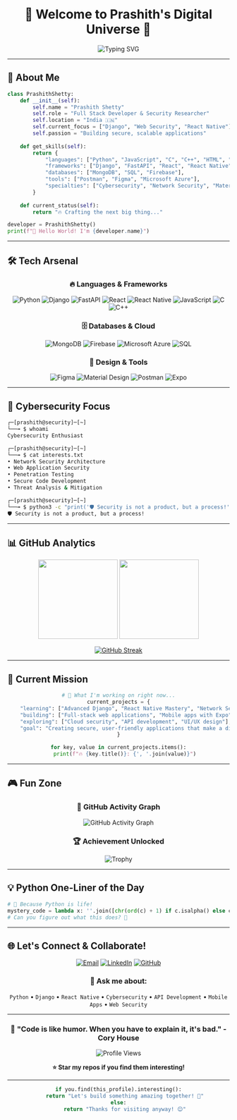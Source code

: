 <div align="center">

# 🚀 Welcome to Prashith's Digital Universe 🌌

<img src="https://readme-typing-svg.herokuapp.com?font=Fira+Code&size=30&duration=3000&pause=1000&color=00D9FF&center=true&vCenter=true&width=600&lines=Full+Stack+Developer+%F0%9F%92%BB;Cybersecurity+Enthusiast+%F0%9F%94%90;Python+Wizard+%F0%9F%90%8D;Always+Learning+%F0%9F%9A%80;Abe+chal+chal+chal+chal" alt="Typing SVG" />

</div>

---

## 🎯 About Me

```python
class PrashithShetty:
    def __init__(self):
        self.name = "Prashith Shetty"
        self.role = "Full Stack Developer & Security Researcher"
        self.location = "India 🇮🇳"
        self.current_focus = ["Django", "Web Security", "React Native"]
        self.passion = "Building secure, scalable applications"
        
    def get_skills(self):
        return {
            "languages": ["Python", "JavaScript", "C", "C++", "HTML", "CSS"],
            "frameworks": ["Django", "FastAPI", "React", "React Native", "Expo"],
            "databases": ["MongoDB", "SQL", "Firebase"],
            "tools": ["Postman", "Figma", "Microsoft Azure"],
            "specialties": ["Cybersecurity", "Network Security", "Material Design"]
        }
    
    def current_status(self):
        return "🔥 Crafting the next big thing..."

developer = PrashithShetty()
print(f"👋 Hello World! I'm {developer.name}")
```

---

## 🛠️ Tech Arsenal

<div align="center">

### 🔥 Languages & Frameworks
![Python](https://img.shields.io/badge/Python-3776AB?style=for-the-badge&logo=python&logoColor=white)
![Django](https://img.shields.io/badge/Django-092E20?style=for-the-badge&logo=django&logoColor=white)
![FastAPI](https://img.shields.io/badge/FastAPI-005571?style=for-the-badge&logo=fastapi)
![React](https://img.shields.io/badge/React-20232A?style=for-the-badge&logo=react&logoColor=61DAFB)
![React Native](https://img.shields.io/badge/React_Native-20232A?style=for-the-badge&logo=react&logoColor=61DAFB)
![JavaScript](https://img.shields.io/badge/JavaScript-F7DF1E?style=for-the-badge&logo=javascript&logoColor=black)
![C](https://img.shields.io/badge/C-00599C?style=for-the-badge&logo=c&logoColor=white)
![C++](https://img.shields.io/badge/C++-00599C?style=for-the-badge&logo=c%2B%2B&logoColor=white)

### 🗄️ Databases & Cloud
![MongoDB](https://img.shields.io/badge/MongoDB-4EA94B?style=for-the-badge&logo=mongodb&logoColor=white)
![Firebase](https://img.shields.io/badge/Firebase-039BE5?style=for-the-badge&logo=Firebase&logoColor=white)
![Microsoft Azure](https://img.shields.io/badge/Microsoft_Azure-0089D0?style=for-the-badge&logo=microsoft-azure&logoColor=white)
![SQL](https://img.shields.io/badge/SQL-336791?style=for-the-badge&logo=postgresql&logoColor=white)

### 🎨 Design & Tools
![Figma](https://img.shields.io/badge/Figma-F24E1E?style=for-the-badge&logo=figma&logoColor=white)
![Material Design](https://img.shields.io/badge/Material--UI-0081CB?style=for-the-badge&logo=material-ui&logoColor=white)
![Postman](https://img.shields.io/badge/Postman-FF6C37?style=for-the-badge&logo=postman&logoColor=white)
![Expo](https://img.shields.io/badge/Expo-1C1E24?style=for-the-badge&logo=expo&logoColor=white)

</div>

---

## 🔐 Cybersecurity Focus

```bash
┌─[prashith@security]─[~]
└──╼ $ whoami
Cybersecurity Enthusiast 

┌─[prashith@security]─[~]
└──╼ $ cat interests.txt
• Network Security Architecture
• Web Application Security
• Penetration Testing
• Secure Code Development
• Threat Analysis & Mitigation

┌─[prashith@security]─[~]
└──╼ $ python3 -c "print('🛡️ Security is not a product, but a process!')"
🛡️ Security is not a product, but a process!
```

---

## 📊 GitHub Analytics

<div align="center">

<img height="180em" src="https://github-readme-stats.vercel.app/api?username=Prashithshetty&show_icons=true&theme=tokyonight&include_all_commits=true&count_private=true"/>
<img height="180em" src="https://github-readme-stats.vercel.app/api/top-langs/?username=Prashithshetty&layout=compact&langs_count=8&theme=tokyonight"/>

</div>

<div align="center">

[![GitHub Streak](https://streak-stats.demolab.com/?user=Prashithshetty&theme=tokyonight)](https://git.io/streak-stats)

</div>

---

## 🚀 Current Mission

<div align="center">

```python
# 🎯 What I'm working on right now...
current_projects = {
    "learning": ["Advanced Django", "React Native Mastery", "Network Security"],
    "building": ["Full-stack web applications", "Mobile apps with Expo"],
    "exploring": ["Cloud security", "API development", "UI/UX design"],
    "goal": "Creating secure, user-friendly applications that make a difference"
}

for key, value in current_projects.items():
    print(f"🔥 {key.title()}: {', '.join(value)}")
```

</div>

---

## 🎮 Fun Zone

<div align="center">

### 🐍 GitHub Activity Graph
![GitHub Activity Graph](https://github-readme-activity-graph.vercel.app/graph?username=Prashithshetty&theme=tokyo-night&hide_border=true)

### 🏆 Achievement Unlocked
![Trophy](https://github-profile-trophy.vercel.app/?username=Prashithshetty&theme=tokyonight&no-frame=true&row=1&column=6)

</div>

---

## 💡 Python One-Liner of the Day

```python
# 🐍 Because Python is life!
mystery_code = lambda x: ''.join([chr(ord(c) + 1) if c.isalpha() else c for c in x])
# Can you figure out what this does? 🤔
```

---

## 🌐 Let's Connect & Collaborate!

<div align="center">

[![Email](https://img.shields.io/badge/Email-D14836?style=for-the-badge&logo=gmail&logoColor=white)](mailto:prashithshetty16@gmail.com)
[![LinkedIn](https://img.shields.io/badge/LinkedIn-0077B5?style=for-the-badge&logo=linkedin&logoColor=white)](https://www.linkedin.com/in/prashith-shetty-a91508244/)
[![GitHub](https://img.shields.io/badge/GitHub-100000?style=for-the-badge&logo=github&logoColor=white)](https://github.com/Prashithshetty)

### 💬 Ask me about:
`Python` • `Django` • `React Native` • `Cybersecurity` • `API Development` • `Mobile Apps` • `Web Security`

</div>

---

<div align="center">

### 🎯 "Code is like humor. When you have to explain it, it's bad." - Cory House

![Profile Views](https://komarev.com/ghpvc/?username=Prashithshetty&color=blueviolet&style=for-the-badge&label=Profile+Views)

**⭐ Star my repos if you find them interesting!**

</div>

---

<div align="center">

```python
if you.find(this_profile).interesting():
    return "Let's build something amazing together! 🚀"
else:
    return "Thanks for visiting anyway! 😊"
```

</div>
